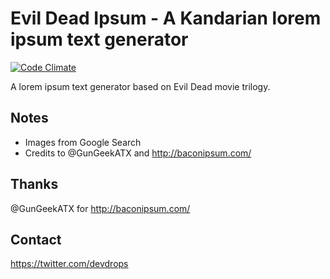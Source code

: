 Evil Dead Ipsum - A Kandarian lorem ipsum text generator
==============

[![Code Climate](https://codeclimate.com/github/devdrops/evildead-ipsum.png)](https://codeclimate.com/github/devdrops/evildead-ipsum)

A lorem ipsum text generator based on Evil Dead movie trilogy.


## Notes
- Images from Google Search
- Credits to @GunGeekATX and http://baconipsum.com/

## Thanks
@GunGeekATX for http://baconipsum.com/

## Contact
https://twitter.com/devdrops
